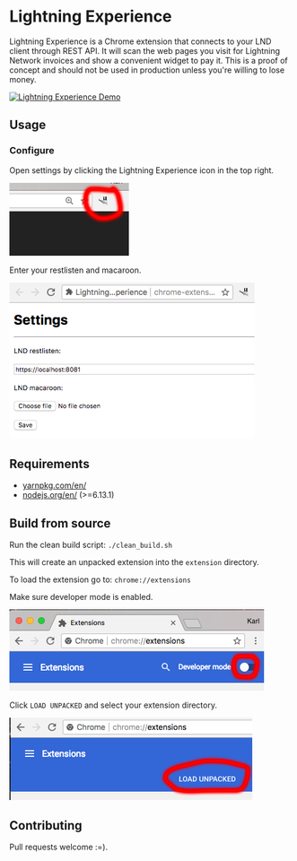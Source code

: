 # Lightning Experience
Lightning Experience is a Chrome extension that connects to your LND client through REST API. It will scan the web pages you visit for Lightning Network invoices and show a convenient widget to pay it. This is a proof of concept and should not be used in production unless you're willing to lose money.

[![Lightning Experience Demo](http://img.youtube.com/vi/zoh43ejYxUo/0.jpg)](http://www.youtube.com/watch?v=zoh43ejYxUo "Lightning Experience Demo")

## Usage

### Configure
Open settings by clicking the Lightning Experience icon in the top right.

![OPEN SETTINGS](docs/images/open-settings.png)

Enter your restlisten and macaroon.

![ENTER SETTINGS](docs/images/enter-settings.png)

## Requirements
* [yarnpkg.com/en/](https://yarnpkg.com/en/)
* [nodejs.org/en/](https://nodejs.org/en/) (>=6.13.1)

## Build from source
Run the clean build script:
`./clean_build.sh`

This will create an unpacked extension into the `extension` directory.

To load the extension go to:
`chrome://extensions`

Make sure developer mode is enabled.

![DEVELOPER MODE](docs/images/developer-mode.png)

Click `LOAD UNPACKED` and select your extension directory.

![LOAD UNPACKED](docs/images/load-unpacked.png)



## Contributing
Pull requests welcome :=).
